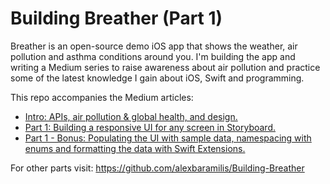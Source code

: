 # Building Breather (Part 1)

Breather is an open-source demo iOS app that shows the weather, air pollution and asthma conditions around you.
I'm building the app and writing a Medium series to raise awareness about air pollution 
and practice some of the latest knowledge I gain about iOS, Swift and programming.

This repo accompanies the Medium articles:
- [Intro: APIs, air pollution & global health, and design.](https://medium.com/@alexandrosbaramilis/building-breather-intro-apis-air-pollution-and-global-health-design-d5aa2b172876)
- [Part 1: Building a responsive UI for any screen in Storyboard.](https://medium.com/@alexandrosbaramilis/building-breather-part-1-building-a-responsive-ui-for-any-screen-in-storyboard-b2bfa9b6a875)
- [Part 1 - Bonus: Populating the UI with sample data, namespacing with enums and formatting the data with Swift Extensions.](https://medium.com/@alexandrosbaramilis/building-breather-part-1-bonus-populating-the-ui-with-sample-data-namespacing-with-enums-and-78f1a7f80f60)

For other parts visit: https://github.com/alexbaramilis/Building-Breather
